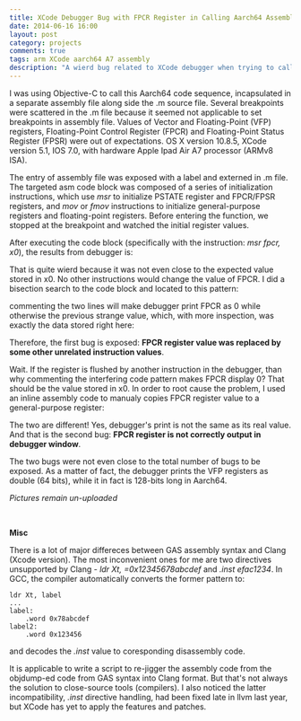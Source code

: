 ```yaml
---
title: XCode Debugger Bug with FPCR Register in Calling Aarch64 Assembly Function
date: 2014-06-16 16:00
layout: post
category: projects
comments: true
tags: arm XCode aarch64 A7 assembly
description: "A wierd bug related to XCode debugger when trying to call a function written in Aarch64 assembly. The debugger failed to log the correct value of Floating-Point control register, with a specific but normal instruction pattern." 
---
```


I was using Objective-C to call this Aarch64 code sequence, incapsulated in a separate assembly file along side the .m source file. Several breakpoints were scattered in the .m file because it seemed not applicable to set breakpoints in assembly file. Values of Vector and Floating-Point (VFP) registers, Floating-Point Control Register (FPCR) and Floating-Point Status Register (FPSR) were out of expectations. OS X version 10.8.5, XCode version 5.1, IOS 7.0, with hardware Apple Ipad Air A7 processor (ARMv8 ISA).

The entry of assembly file was exposed with a label and externed in .m file. The targeted asm code block was composed of a series of initialization instructions, which use *msr* to initialize PSTATE register and FPCR/FPSR registers, and *mov* or *fmov* instructions to initialize general-purpose registers and floating-point registers. Before entering the function, we stopped at the breakpoint and watched the initial register values.


After executing the code block (specifically with the instruction: *msr fpcr, x0*), the results from debugger is:


That is quite wierd because it was not even close to the expected value stored in x0. No other instructions would change the value of FPCR. I did a bisection search to the code block and located to this pattern:


commenting the two lines will make debugger print FPCR as 0 while otherwise the previous strange value, which, with more inspection, was exactly the data stored right here:


Therefore, the first bug is exposed: **FPCR register value was replaced by some other unrelated instruction values**.


Wait. If the register is flushed by another instruction in the debugger, than why commenting the interfering code pattern makes FPCR display 0? That should be the value stored in x0. In order to root cause the problem, I used an inline assembly code to manualy copies FPCR register value to a general-purpose register:


The two are different! Yes, debugger's print is not the same as its real value. And that is the second bug: **FPCR register is not correctly output in debugger window**.

The two bugs were not even close to the total number of bugs to be exposed. As a matter of fact, the debugger prints the VFP registers as double (64 bits), while it in fact is 128-bits long in Aarch64. 

*Pictures remain un-uploaded*

<br />

**Misc**

There is a lot of major differeces between GAS assembly syntax and Clang (Xcode version). The most inconvenient ones for me are two directives unsupported by Clang - *ldr Xt, =0x12345678abcdef* and *.inst efac1234*. In GCC, the compiler automatically converts the former pattern to:

    ldr Xt, label
    ...
    label:
        .word 0x78abcdef
    label2:
        .word 0x123456

and decodes the *.inst* value to coresponding disassembly code.

It is applicable to write a script to re-jigger the assembly code from the objdump-ed code from GAS syntax into Clang format. But that's not always the solution to close-source tools (compilers). I also noticed the latter incompatibility, *.inst* directive handling, had been fixed late in llvm last year, but XCode has yet to apply the features and patches.

<br />
